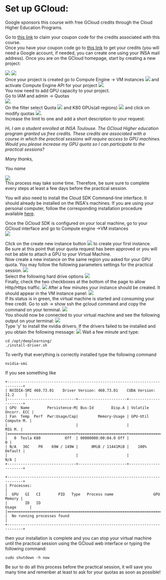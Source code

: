# Set up GCloud: 
Google sponsors this course with free GCloud credits through the Cloud Higher Education Programs.

Go to [this link](https://gcp.secure.force.com/GCPEDU?cid=HGfyYSrJnwOmvOkly5FUWbeGvTTyaYsuzI%2BUJ3owt3WKC%2BSJW%2BoIZzdGozvQAzWe/) to claim your coupon code for the credits associated with this course.  
Once you have your coupon code go to [this link](https://console.cloud.google.com/education?authuser=4) to get your credits (you will need a Google account, if needed, you can create one using your INSA mail address).
Once you are on the GCloud homepage, start by creating a new project:  

![](img/gcloud/gcloud0.png)
![](img/gcloud/gcloud01.png)  
Once your project is created go to Compute Engine -> VM instances
![](img/gcloud/gcloud02.png) and activate Compute Engine API for your project ![](img/gcloud/gcloud03.png).  
You now need to add GPU capacity to your project.  
Go to IAM and admin -> Quotas  
![](img/gcloud/gcloud04.png).  
On the filter select Quota ![](img/gcloud/gcloud05.png) and K80 GPUs(all regions) ![](img/gcloud/gcloud06.png) and click on modify quotas ![](img/gcloud/gcloud07.png).  
Increase the limit to one and add a short description to your request:

*Hi,*
*I am a student enrolled at INSA Toulouse.
The GCloud Higher education program granted us free credits.
These credits are associated with a course in which the practical sessions will require access to GPU machines.
Would you please increase my GPU quota so I can participate to the practical sessions?*

*Many thanks,*

*You name*

 ![](img/gcloud/quota.png)  
This process may take some time. Therefore, be sure sure to complete every steps at least a few days before the practical session.

You will also need to install the Cloud SDK Command-line interface.
It should already be installed on the INSA's machines.
If you are using your personal computer, follow the corresponding installation procedure available [here](https://cloud.google.com/sdk/docs/install).

Once the GCloud SDK is configured on your local machine, go to your GCloud interface and go to Compute engine ->VM instances  
![](img/gcloud/compute_engine.png)  

Click on the create new instance button ![](img/gcloud/create.png) to create your first instance.  
Be sure at this point that your quota request has been approved or you will not be able to attach a GPU to your Virtual Machine.  
Now create a new instance on the same region you asked for your GPU quota.
You may follow the following parameters settings for the practical session.
![](img/gcloud/new_instance.png)  
Select the following hard drive options
![](img/gcloud/disc.png)  
Finally, check the two checkboxes at the bottom of the page to allow Http/Https traffic.
![](img/gcloud/pare_feu.png)
After a few minutes your instance should be created.
It should appear in the VM instance panel:
![](img/gcloud/instance_panel.png)  
If its status is in green, the virtual machine is started and consuming your free credit.
Go to ssh -> show ssh the gcloud command and copy the command on your terminal. ![](img/gcloud/command.png)  
You should now be connected to your virtual machine and see the following output on your terminal:
![](img/gcloud/terminal0.png)  
Type 'y' to install the nvidia drivers.
If the drivers failed to be installed and you obtain the following message:
![](img/gcloud/failed.png)
Wait a few minute and type:
```console
cd /opt/deeplearning/
./install-driver.sh 
```
To verify that everything is correctly installed type the following command
```console
nvidia-smi
```
If you see something like 
```
+-----------------------------------------------------------------------------+
| NVIDIA-SMI 460.73.01    Driver Version: 460.73.01    CUDA Version: 11.2     |
|-------------------------------+----------------------+----------------------+
| GPU  Name        Persistence-M| Bus-Id        Disp.A | Volatile Uncorr. ECC |
| Fan  Temp  Perf  Pwr:Usage/Cap|         Memory-Usage | GPU-Util  Compute M. |
|                               |                      |               MIG M. |
|===============================+======================+======================|
|   0  Tesla K80           Off  | 00000000:00:04.0 Off |                    0 |
| N/A   36C    P0    69W / 149W |      0MiB / 11441MiB |    100%      Default |
|                               |                      |                  N/A |
+-------------------------------+----------------------+----------------------+
                                                                               
+-----------------------------------------------------------------------------+
| Processes:                                                                  |
|  GPU   GI   CI        PID   Type   Process name                  GPU Memory |
|        ID   ID                                                   Usage      |
|=============================================================================|
|  No running processes found                                                 |
+-----------------------------------------------------------------------------+
```  
then your installation is complete and you can stop your virtual machine until the practical session using the GCloud web interface or typing the following command:

```console
sudo shutdown -h now
```

Be sur to do all this process before the practical session, it will save you many time and remenber at least to ask for your quotas as soon as possible!